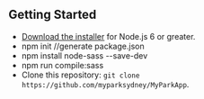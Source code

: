 
## Getting Started

* [Download the installer](https://nodejs.org/) for Node.js 6 or greater.
* npm init //generate package.json
* npm install node-sass --save-dev
* npm run compile:sass
* Clone this repository: `git clone https://github.com/myparksydney/MyParkApp`.

